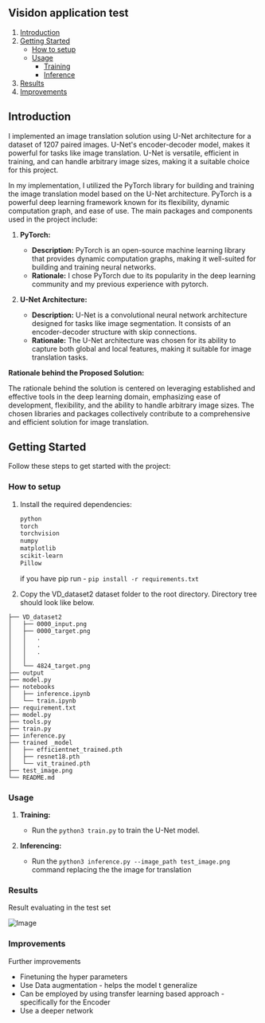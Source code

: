 ## Visidon application test

1. [Introduction](#introduction)
2. [Getting Started](#getting-started)
    - [How to setup](#how-to-setup)
    - [Usage](#usage)
        - [Training](#training)
        - [Inference](#inference)
3. [Results](#results)
4. [Improvements](#improvements)

## Introduction

I implemented an image translation solution using U-Net architecture for a dataset of 1207 paired images. U-Net's encoder-decoder model, makes it powerful for tasks like image translation. U-Net is versatile, efficient in training, and can handle arbitrary image sizes, making it a suitable choice for this project.

In my implementation, I utilized the PyTorch library for building and training the image translation model based on the U-Net architecture. PyTorch is a powerful deep learning framework known for its flexibility, dynamic computation graph, and ease of use. The main packages and components used in the project include:

1. **PyTorch:**
   - **Description:** PyTorch is an open-source machine learning library that provides dynamic computation graphs, making it well-suited for building and training neural networks.
   - **Rationale:** I chose PyTorch due to its popularity in the deep learning community and  my previous experience with pytorch.

2. **U-Net Architecture:**
   - **Description:** U-Net is a convolutional neural network architecture designed for tasks like image segmentation. It consists of an encoder-decoder structure with skip connections.
   - **Rationale:** The U-Net architecture was chosen for its ability to capture both global and local features, making it suitable for image translation tasks. 

**Rationale behind the Proposed Solution:**

The rationale behind the solution is centered on leveraging established and effective tools in the deep learning domain, emphasizing ease of development, flexibility, and the ability to handle arbitrary image sizes. The chosen libraries and packages collectively contribute to a comprehensive and efficient solution for image translation.

## Getting Started

Follow these steps to get started with the project:

### How to setup

1. Install the required dependencies:

    ```bash
    python
    torch
    torchvision
    numpy
    matplotlib
    scikit-learn
    Pillow
   ```

   if you have pip run - `pip install -r requirements.txt`

2. Copy the VD_dataset2 dataset folder to the root directory. Directory tree should look like below.
```
├── VD_dataset2 
│   ├── 0000_input.png
│   ├── 0000_target.png
│   │   .
│   │   .
│   │   .
│   │   
│   └── 4824_target.png
├── output
├── model.py
├── notebooks 
│   ├── inference.ipynb
│   └── train.ipynb
├── requirement.txt
├── model.py
├── tools.py
├── train.py
├── inference.py
├── trained _model
│   ├── efficientnet_trained.pth
│   ├── resnet18.pth
│   └── vit_trained.pth
├── test_image.png
└── README.md
```


### Usage

1. **Training:**
    - Run the `python3 train.py` to train the U-Net model.

2. **Inferencing:**
    - Run the `python3 inference.py --image_path test_image.png` command replacing the the image for translation


### Results

Result evaluating in the test set

![Image](/output/sample.png)

### Improvements

Further improvements
- Finetuning the hyper parameters
- Use Data augmentation - helps the model t generalize
- Can be employed by using transfer learning based approach - specifically for the Encoder
- Use a deeper network